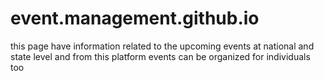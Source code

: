 # event.management.github.io
this page have information related to the upcoming events at national and state level and from this platform events can be organized for individuals too
